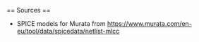 == Sources ==
* SPICE models for Murata from https://www.murata.com/en-eu/tool/data/spicedata/netlist-mlcc